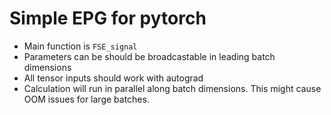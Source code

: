 # Simple EPG for pytorch
- Main function is `FSE_signal`
- Parameters can be should be broadcastable in leading batch dimensions
- All tensor inputs should work with autograd 
- Calculation will run in parallel along batch dimensions. This might cause OOM issues for large batches.